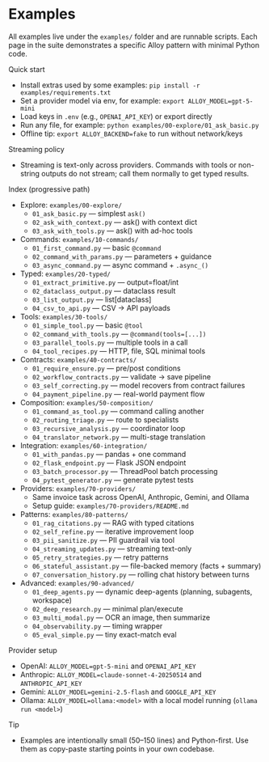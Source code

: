 # Examples

All examples live under the `examples/` folder and are runnable scripts. Each page in the suite demonstrates a specific Alloy pattern with minimal Python code.

Quick start
- Install extras used by some examples: `pip install -r examples/requirements.txt`
- Set a provider model via env, for example: `export ALLOY_MODEL=gpt-5-mini`
- Load keys in `.env` (e.g., `OPENAI_API_KEY`) or export directly
- Run any file, for example: `python examples/00-explore/01_ask_basic.py`
- Offline tip: `export ALLOY_BACKEND=fake` to run without network/keys

Streaming policy
- Streaming is text-only across providers. Commands with tools or non-string outputs do not stream; call them normally to get typed results.

Index (progressive path)
- Explore: `examples/00-explore/`
  - `01_ask_basic.py` — simplest `ask()`
  - `02_ask_with_context.py` — ask() with context dict
  - `03_ask_with_tools.py` — ask() with ad-hoc tools
- Commands: `examples/10-commands/`
  - `01_first_command.py` — basic `@command`
  - `02_command_with_params.py` — parameters + guidance
  - `03_async_command.py` — async command + `.async_()`
- Typed: `examples/20-typed/`
  - `01_extract_primitive.py` — output=float/int
  - `02_dataclass_output.py` — dataclass result
  - `03_list_output.py` — list[dataclass]
  - `04_csv_to_api.py` — CSV → API payloads
- Tools: `examples/30-tools/`
  - `01_simple_tool.py` — basic `@tool`
  - `02_command_with_tools.py` — `@command(tools=[...])`
  - `03_parallel_tools.py` — multiple tools in a call
  - `04_tool_recipes.py` — HTTP, file, SQL minimal tools
- Contracts: `examples/40-contracts/`
  - `01_require_ensure.py` — pre/post conditions
  - `02_workflow_contracts.py` — validate → save pipeline
  - `03_self_correcting.py` — model recovers from contract failures
  - `04_payment_pipeline.py` — real-world payment flow
- Composition: `examples/50-composition/`
  - `01_command_as_tool.py` — command calling another
  - `02_routing_triage.py` — route to specialists
  - `03_recursive_analysis.py` — coordinator loop
  - `04_translator_network.py` — multi-stage translation
- Integration: `examples/60-integration/`
  - `01_with_pandas.py` — pandas + one command
  - `02_flask_endpoint.py` — Flask JSON endpoint
  - `03_batch_processor.py` — ThreadPool batch processing
  - `04_pytest_generator.py` — generate pytest tests
- Providers: `examples/70-providers/`
  - Same invoice task across OpenAI, Anthropic, Gemini, and Ollama
  - Setup guide: `examples/70-providers/README.md`
- Patterns: `examples/80-patterns/`
  - `01_rag_citations.py` — RAG with typed citations
  - `02_self_refine.py` — iterative improvement loop
  - `03_pii_sanitize.py` — PII guardrail via tool
  - `04_streaming_updates.py` — streaming text-only
  - `05_retry_strategies.py` — retry patterns
  - `06_stateful_assistant.py` — file-backed memory (facts + summary)
  - `07_conversation_history.py` — rolling chat history between turns
- Advanced: `examples/90-advanced/`
  - `01_deep_agents.py` — dynamic deep-agents (planning, subagents, workspace)
  - `02_deep_research.py` — minimal plan/execute
  - `03_multi_modal.py` — OCR an image, then summarize
  - `04_observability.py` — timing wrapper
  - `05_eval_simple.py` — tiny exact-match eval

Provider setup
- OpenAI: `ALLOY_MODEL=gpt-5-mini` and `OPENAI_API_KEY`
- Anthropic: `ALLOY_MODEL=claude-sonnet-4-20250514` and `ANTHROPIC_API_KEY`
- Gemini: `ALLOY_MODEL=gemini-2.5-flash` and `GOOGLE_API_KEY`
- Ollama: `ALLOY_MODEL=ollama:<model>` with a local model running (`ollama run <model>`)

Tip
- Examples are intentionally small (50–150 lines) and Python-first. Use them as copy-paste starting points in your own codebase.
